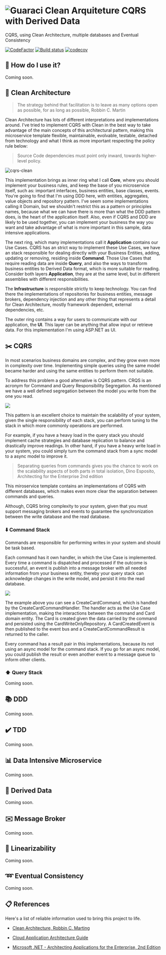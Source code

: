 # ![Guaraci](docs/guaraci-icon.png) Clean Arquiteture CQRS with Derived Data  

CQRS, using Clean Architecture, multiple databases and Eventual Consistency

[![CodeFactor](https://www.codefactor.io/repository/github/fals/cqrs-clean-eventual-consistency/badge)](https://www.codefactor.io/repository/github/fals/cqrs-clean-eventual-consistency)
[![Build status](https://ci.appveyor.com/api/projects/status/github/fals/cqrs-clean-eventual-consistency?branch=master&svg=true)](https://ci.appveyor.com/project/fals/cqrs-clean-eventual-consistency)
[![codecov](https://codecov.io/gh/fals/cqrs-clean-eventual-consistency/branch/master/graph/badge.svg)](https://codecov.io/gh/fals/cqrs-clean-eventual-consistency)

## :floppy_disk: How do I use it?

Coming soon.

## :dart: Clean Architecture

>The strategy behind that facilitation is to leave as many options open as possible, for as long as possible, Robbin C. Martin

Clean Architecture has lots of different interpretations and implementations around. I've tried to implement CQRS with Clean in the best way to take advantage of the main concepts of this architectural pattern, making this microservice template flexible, maintainable, evolvable, testable, detached from technology and what I think as more important respecting the policy rule below:

>Source Code dependencies must point only inward, towards higher-level policy.

![cqrs-clean](https://github.com/fals/cqrs-clean-eventual-consistency/blob/master/docs/cqrs-clean.png)

This implementation brings as inner ring what I call **Core**, where you should implement your business rules, and keep the base of you microservice itself, such as: important interfaces, business entities, base classes, events. You're going to find that I'm using DDD here, with entities, aggregates, value objects and repository pattern. I've seem some implementations calling it Domain, but we shouldn't restrict this as a pattern or principles names, because what we can have there is more than what the DDD pattern does, is the heart of the application itself. Also, even if CQRS and DDD are likely to be used together, you can implement your business the way you want and take advantage of what is more important in this sample, data intensive applications.

The next ring, which many implementations call it **Application** contains our Use Cases. CQRS has an strict way to implement these Use Cases, we have an stack responsible for dealing directly with your Business Entities, adding, updating or removing, residing inside **Command**. Those Use Cases that require reading data are inside **Query**, and also the ways to transform business entities to Derived Data format, which is more suitable for reading. Consider both layers **Application**, they are at the same level, but in different assemblies with different responsibilities. 

The **Infrastructure** is responsible strictly to keep technology. You can find there the implementations of repositories for business entities, message brokers, dependency injection and any other thing that represents a detail for Clean Architecture, mostly framework dependent, external dependencies, etc.

The outer ring contains a way for users to communicate with our application, the **UI**. This layer can be anything that allow input or retrieve data. For this implementation I'm using ASP.NET as UI.

## :scissors: CQRS

In most scenarios business domains are complex, and they grow even more in complexity over time. Implementing simple queries using the same model became harder and using the same entities to perform them not suitable. 

To address this problem a good alternative is CQRS pattern. CRQS is an acronym for Command and Query Responsibility Segregation. As mentioned we have a well defined segregation between the model you write from the one you read.

![](docs/cqrs_layer_diagram.png)

This pattern is an excellent choice to maintain the scalability of your system, given the single responsibility of each stack, you can perform tuning to the stack in which more commonly operations are performed. 

For example, if you have a heavy load in the query stack you should implement cache strategies and database replication to balance and drastically improve readings. In other hand, if you have a heavy write load in your system, you could simply turn the command stack from a sync model to a async model to improve it.

> Separating queries from commands gives you the chance to work on the scalability aspects of both
> parts in total isolation, Dino Esposito, Architecting for the Enterprise 2nd edition

This miroservice template contains an implementations of CQRS with different databases, which makes even more clear the separation between commands and queries.

Although, CQRS bring complexity to your system, given that you must support messaging brokers and events to guarantee the synchronization between the write database and the read database.

### :arrow_down: Command Stack

Commands are responsible for performing writes in your system and should be task based.  

Each command has it own handler, in which the Use Case is implemented. Every time a command is dispatched and processed if the outcome is successful, an event is publish into a message broker with all needed information from your business entity, thereby your query stack can acknowledge changes in the write model, and persist it into the read database.

![](docs/create_card_interaction.png)

The example above you can see a CreateCardCommand, which is handled by the CreateCardCommandHandler. The handler acts as the Use Case implementation, making the interactions between the command and Card domain entity. The Card is created given the data carried by the command and persisted using the CardWriteOnlyRepository. A CardCreatedEvent is then published to the event bus and a CreateCardCommandResult is returned to the caller.

Every command has a result pair in this implementations, because its not using an async model for the command stack. If you go for an async model, you could publish the result or even another event to a message queue to inform other clients.

### :arrow_up: Query Stack

Coming soon.

## :books: DDD

Coming soon.

## :heavy_check_mark: TDD

Coming soon.

## :bar_chart: Data Intensive Microservice

Coming soon.

## :page_facing_up: Derived Data

Coming soon.

## :envelope: Message Broker

Coming soon.

## :straight_ruler: Linearizability

Coming soon.

## :loop: Eventual Consistency

Coming soon.

## :clipboard: References

Here's a list of reliable information used to bring this project to life.

* <a href="https://www.amazon.com/Clean-Architecture-Craftsmans-Software-Structure/dp/0134494164" target="_blank">Clean Architecture, Robbin C. Marting</a>

* <a href="https://azure.microsoft.com/en-us/campaigns/cloud-application-architecture-guide/" target="_blank">Cloud Application Architecture Guide</a>

* <a href="https://www.microsoftpressstore.com/store/microsoft-.net-architecting-applications-for-the-enterprise-9780735685352" target="_blank">Microsoft .NET - Architecting Applications for the Enterprise, 2nd Edition</a>